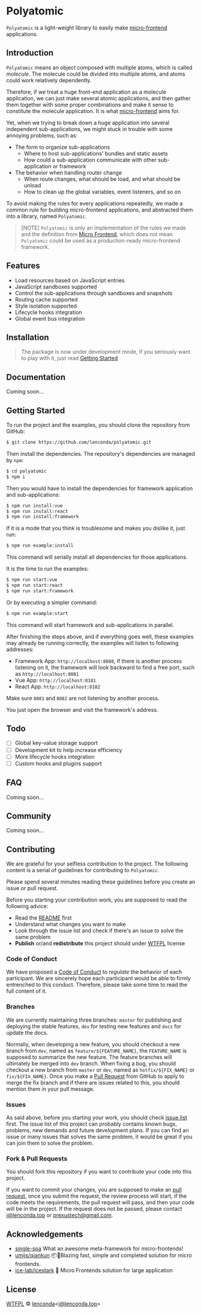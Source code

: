 # Polyatomic

`Polyatomic` is a light-weight library to easily make [micro-frontend](https://micro-frontends.org/) applications.

## Introduction

`Polyatomic` means an object composed with multiple atoms, which is called *molecule*. The molecule could be divided into multiple atoms, and atoms could work relatively dependently.

Therefore, if we treat a huge front-end application as a molecule application, we can just make several atomic applications, and then gather them together with some proper combinations and make it sense to constitute the molecule application. It is what [micro-frontend](https://micro-frontends.org/) aims for.

Yet, when we trying to break down a huge application into several independent sub-applications, we might stuck in trouble with some annoying problems, such as:

- The form to organize sub-applications
  - Where to host sub-applications' bundles and static assets
  - How could a sub-application communicate with other sub-application or framework
- The behavior when handling router change
  - When route changes, what should be load, and what should be unload
  - How to clean up the global variables, event listeners, and so on

To avoid making the rules for every applications repeatedly, we made a common rule for building micro-frontend applications, and abstracted them into a library, named `Polyatomic`.

> [NOTE] `Polyatomic` is only an implementation of the rules we made and the definition from [Micro Frontend](https://micro-frontends.org/), which does not mean `Polyatomic` could be used as a production-ready micro-frontend framework.

## Features

- Load resources based on JavaScript entries
- JavaScript sandboxes supported
- Control the sub-applications through sandboxes and snapshots
- Routing cache supported
- Style isolation supported
- Lifecycle hooks integration
- Global event bus integration

## Installation

> The package is now under development mode, if you seriously want to play with it, just read [Getting Started](#getting-started)

## Documentation

Coming soon...

## Getting Started

To run the project and the examples, you should clone the repository from GitHub:

```bash
$ git clone https://github.com/lenconda/polyatomic.git
```

Then install the dependencies. The repository's dependencies are managed by `npm`:

```bash
$ cd polyatomic
$ npm i
```

Then you would have to install the dependencies for framework application and sub-applications:

```bash
$ npm run install:vue
$ npm run install:react
$ npm run install:framework
```

If it is a mode that you think is troublesome and makes you dislike it, just run:

```bash
$ npm run example:install
```

This command will serially install all dependencies for those applications.

It is the time to run the examples:

```bash
$ npm run start:vue
$ npm run start:react
$ npm run start:framework
```

Or by executing a simpler command:

```bash
$ npm run example:start
```

This command will start framework and sub-applications in parallel.

After finishing the steps above, and if everything goes well, these examples may already be running correctly, the examples will listen to following addresses:

- Framework App: `http://localhost:8080`, if there is another process listening on it, the framework will look backward to find a free port, such as `http://localhost:8081`
- Vue App: `http://localhost:8181`
- React App: `http://localhost:8182`

Make sure `8081` and `8082` are not listening by another process.

You just open the browser and visit the framework's address.

## Todo

- [ ] Global key-value storage support
- [ ] Development kit to help increase efficiency
- [ ] More lifecycle hooks integration
- [ ] Custom hooks and plugins support

## FAQ

Coming soon...

## Community

Coming soon...

## Contributing

We are grateful for your selfless contribution to the project. The following content is a serial of guidelines for contributing to `Polyatomic`.

Please spend several minutes reading these guidelines before you create an issue or pull request.

Before you starting your contribution work, you are supposed to read the following advice:

- Read the [README](README.md) first
- Understand what changes you want to make
- Look through the issue list and check if there's an issue to solve the same problem
- **Publish** or/and **redistribute** this project should under [WTFPL](LICENSE) license

### Code of Conduct

We have proposed a [Code of Conduct](CODE_OF_CONDUCT.md) to *regulate* the behavior of each participant. We are sincerely hope each participant would be able to firmly entrenched to this conduct. Therefore, please take some time to read the full content of it.

### Branches

We are currently maintaining three branches: `master` for publishing and deploying the stable features, `dev` for testing new features and `docs` for update the docs.

Normally, when developing a new feature, you should checkout a new branch from `dev`, named as `feature/${FEATURE_NAME}`, the `FEATURE_NAME` is supposed to summarize the new feature. The feature branches will ultimately be merged into `dev` branch. When fixing a bug, you should checkout a new branch from `master` or `dev`, named as `hotfix/${FIX_NAME}` or `fix/${FIX_NAME}`. Once you make a [Pull Request](https://github.com/lenconda/polyatomic/pulls) from GitHub to apply to merge the fix branch and if there are issues related to this, you should mention them in your pull message.

### Issues

As said above, before you starting your work, you should check [issue list](https://github.com/lenconda/neon/issues) first. The issue list of this project can probably contains known bugs, problems, new demands and future development plans. If you can find an issue or many issues that solves the same problem, it would be great if you can join them to solve the problem.

### Fork & Pull Requests

You should fork this repository if you want to contribute your code into this project.

If you want to commit your changes, you are supposed to make an [pull request](https://help.github.com/articles/about-pull-requests/), once you submit the request, the review process will start, if the code meets the requirements, the pull request will pass, and then your code will be in the project. If the request does not be passed, please contact [i@lenconda.top](mailto:i@lenconda.top) or [prexustech@gmail.com](mailto:prexustech@gmail.com).

## Acknowledgements

- [single-spa](https://github.com/CanopyTax/single-spa) What an awesome meta-framework for micro-frontends!
- [umijs/qiankun](https://github.com/umijs/qiankun) 📦🚀Blazing fast, simple and completed solution for micro frontends.
- [ice-lab/icestark](https://github.com/ice-lab/icestark) 🐯 Micro Frontends solution for large application

## License

[WTFPL](LICENSE) &copy; [lenconda](https://github.com/lenconda)<[i@lenconda.top](mailto:i@lenconda.top)>
